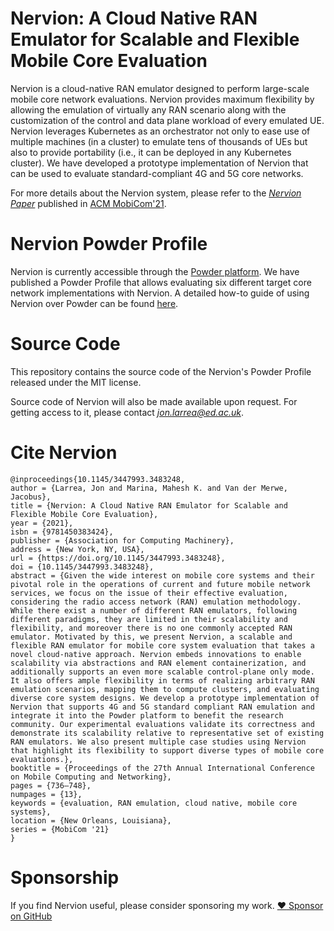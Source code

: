 # Nervion: A Cloud Native RAN Emulator for Scalable and Flexible Mobile Core Evaluation

Nervion is a cloud-native RAN emulator designed to perform large-scale mobile core network evaluations. Nervion provides maximum flexibility by allowing the emulation of virtually any RAN scenario along with the customization of the control and data plane workload of every emulated UE. Nervion leverages Kubernetes as an orchestrator not only to ease use of multiple machines (in a cluster) to emulate tens of thousands of UEs but also to provide portability (i.e., it can be deployed in any Kubernetes cluster). We have developed a prototype implementation of Nervion that can be used to evaluate standard-compliant 4G and 5G core networks.

For more details about the Nervion system, please refer to the [*Nervion Paper*](https://www.research.ed.ac.uk/en/publications/nervion-a-cloud-native-ran-emulator-for-scalable-and-flexible-mob) published in [ACM MobiCom'21](https://www.sigmobile.org/mobicom/2021/index.html).

# Nervion Powder Profile

Nervion is currently accessible through the [Powder platform](https://powderwireless.net/). We have published a Powder Profile that allows evaluating six different target core network implementations with Nervion. A detailed how-to guide of using Nervion over Powder can be found [here](/doc/powder.md).

# Source Code

This repository contains the source code of the Nervion's Powder Profile released under the MIT license.

Source code of Nervion will also be made available upon request. For getting access to it, please contact *jon.larrea@ed.ac.uk*.

# Cite Nervion
```
@inproceedings{10.1145/3447993.3483248,
author = {Larrea, Jon and Marina, Mahesh K. and Van der Merwe, Jacobus},
title = {Nervion: A Cloud Native RAN Emulator for Scalable and Flexible Mobile Core Evaluation},
year = {2021},
isbn = {9781450383424},
publisher = {Association for Computing Machinery},
address = {New York, NY, USA},
url = {https://doi.org/10.1145/3447993.3483248},
doi = {10.1145/3447993.3483248},
abstract = {Given the wide interest on mobile core systems and their pivotal role in the operations of current and future mobile network services, we focus on the issue of their effective evaluation, considering the radio access network (RAN) emulation methodology. While there exist a number of different RAN emulators, following different paradigms, they are limited in their scalability and flexibility, and moreover there is no one commonly accepted RAN emulator. Motivated by this, we present Nervion, a scalable and flexible RAN emulator for mobile core system evaluation that takes a novel cloud-native approach. Nervion embeds innovations to enable scalability via abstractions and RAN element containerization, and additionally supports an even more scalable control-plane only mode. It also offers ample flexibility in terms of realizing arbitrary RAN emulation scenarios, mapping them to compute clusters, and evaluating diverse core system designs. We develop a prototype implementation of Nervion that supports 4G and 5G standard compliant RAN emulation and integrate it into the Powder platform to benefit the research community. Our experimental evaluations validate its correctness and demonstrate its scalability relative to representative set of existing RAN emulators. We also present multiple case studies using Nervion that highlight its flexibility to support diverse types of mobile core evaluations.},
booktitle = {Proceedings of the 27th Annual International Conference on Mobile Computing and Networking},
pages = {736–748},
numpages = {13},
keywords = {evaluation, RAN emulation, cloud native, mobile core systems},
location = {New Orleans, Louisiana},
series = {MobiCom '21}
}
```

# Sponsorship

If you find Nervion useful, please consider sponsoring my work.
[:heart: Sponsor on GitHub](https://github.com/sponsors/j0lama)
